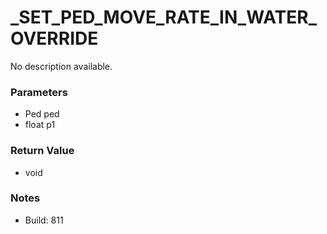 # _SET_PED_MOVE_RATE_IN_WATER_OVERRIDE

No description available.

### Parameters
* Ped ped
* float p1

### Return Value
* void

### Notes
* Build: 811

